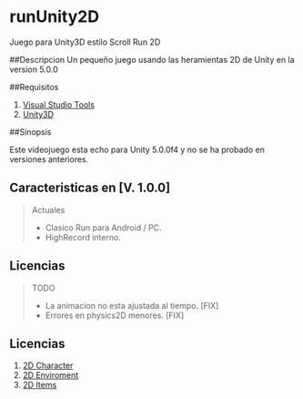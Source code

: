 # runUnity2D
Juego para Unity3D estilo Scroll Run 2D

##Descripcion
Un pequeño juego usando las heramientas 2D de Unity en la version 5.0.0

##Requisitos

1. [Visual Studio Tools](https://visualstudiogallery.msdn.microsoft.com/20b80b8c-659b-45ef-96c1-437828fe7cf2)
2. [Unity3D](http://unity3d.com/get-unity/download?ref=personal)

##Sinopsis

Este videojuego esta echo para Unity 5.0.0f4 y no se ha probado en versiones anteriores.

## Caracteristicas en [V. 1.0.0]

> Actuales
> 
> - Clasico Run para Android / PC.
> - HighRecord interno.

## Licencias

> TODO
>
> - La animacion no esta ajustada al tiempo. [FIX]
> - Errores en physics2D menores. [FIX]

## Licencias

1. [2D Character](https://www.assetstore.unity3d.com/en/#!/content/17020)
2. [2D Enviroment](https://www.assetstore.unity3d.com/en/#!/content/24090)
3. [2D Items](https://www.assetstore.unity3d.com/en/#!/content/24626)
